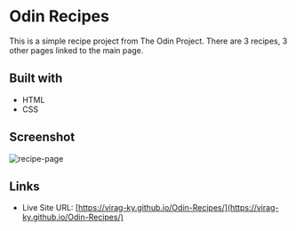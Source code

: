 # Odin Recipes

This is a simple recipe project from The Odin Project. There are 3 recipes, 3 other pages linked to the main page.

## Built with
* HTML
* CSS

## Screenshot
![recipe-page](https://user-images.githubusercontent.com/79658534/153754086-f8c1c5f3-ec98-495b-b5ad-2534039775de.png)

## Links
* Live Site URL: [https://virag-ky.github.io/Odin-Recipes/](https://virag-ky.github.io/Odin-Recipes/)
